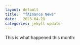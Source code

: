 ```yaml
---
layout: default
title:  "fAInance News"
date:   2023-04-28
categories: jekyll update
---
```

This is what happened this month: